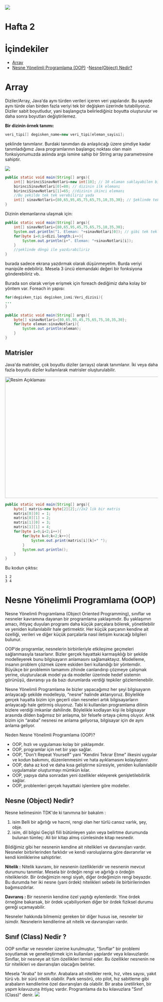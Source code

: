![](assets/banner.png)
# Hafta 2
# İçindekiler
- [Array](#array)
- [Nesne Yönelimli Programlama (OOP)](#nesneyönelimli-programlama-oop)
  -[Nesne(Object) Nedir?](#nesne-object-nedir) 
# Array
Diziler/Array, Java'da aynı türden verileri içeren veri yapılarıdır.
Bu sayede aynı türde olan birden fazla veriyi tek bir değişken
üzerinde tutabiliyoruz. Diziler sabit boyutludur, yani 
başlangıçta belirlediğiniz boyutta oluşturulur ve daha sonra 
boyutları değiştirilemez.

**Bir dizinin örnek tanımı:**
```java
veri_tipi[] degisken_name=new veri_tipi[eleman_sayisi];
```
şeklinde tanımlanır.
Burdaki tanımdan da anlaşılıcağı üzere şimdiye kadar tanımladığımız
Java programlarının başlangıç noktası olan main fonksiyonumuzda
aslında args ismine sahip bir String array parametresine sahiptir.

![](assets/TekBoyutluDiziler.png)
```java
public static void main(String[] args){
    int[] birinciSinavNotlari=new int[10]; // 10 elaman saklayabilen bir int dizisi
    birinciSinavNotlari[0]=80; // dizinin ilk elemanı
    birinciSinavNotlari[1]=65; //dizinin ikinci elemanı
    //Bu şekilde tek tek verebiliriz yada
    int[] sinavNotlari={80,65,95,45,75,65,75,10,35,30}; // Şeklinde tek seferdede tanımlayabiliriz
}
```
Dizinin elemanlarına ulaşmak için:
```java
public static void main(String[] args){
    int[] sinavNotlari={80,65,95,45,75,65,75,10,35,30};
    System.out.println("1. Eleman: "+sinavNotlari[0]); // gibi tek tek uğraşabiliriz
    for(byte i=0;i<dizi.length;i++){
        System.out.println(i+". Eleman: "+sinavNotlari[i]);
    }
    //şeklinde döngü ile yazdırabiliriz
}
```
burada sadece ekrana yazdırmak olarak düşünmeyelim. Burda veriyi
manipüle edebiliriz. Mesela 3 üncü elemandaki değeri bir fonksiyona
gönderebiliriz vb.

Burada son olarak veriye erişmek için foreach dediğimiz daha kolay
bir yöntem var. Foreach in yapısı:
```java
for(degisken_tipi degisken_ismi:Veri_dizisi){
...
}
```
```java
public static void main(String[] args){
    byte[] sinavNotlari={80,65,95,45,75,65,75,10,35,30};
    for(byte eleman:sinavNotlari){
        System.out.println(eleman);
    }
}
```
## Matrisler
Java'da matrisler, çok boyutlu diziler (arrays) olarak tanımlanır.
İki veya daha fazla boyutlu diziler kullanılarak matrisler 
oluşturulabilir.

<img src="assets/matris.jpg" alt="Resim Açıklaması" width="800" height="400">

```java
public static void main(String[] args){
    byte[] matris=new byte[2][2];//2x2 lik bir matris
    matris[0][0] = 1;
    matris[0][1] = 2;
    matris[1][0] = 3;
    matris[1][1] = 4;
    for(byte i=0;i<2;i++){
        for(byte k=0;k<2;k++){
            System.out.print(matris[i][k]+" ");
        }
        System.out.println();
    }
}
```
Bu kodun çıktısı:
```
1 2
3 4
```
# Nesne Yönelimli Programlama (OOP)
Nesne Yönelimli Programlama (Object Oriented Programming), 
sınıflar ve nesneler kavramına dayanan bir programlama 
yaklaşımıdır. Bu yaklaşımın amacı, ihtiyaç duyulan programı 
daha küçük parçalara bölerek, yönetilebilir ve yeniden 
kullanılabilir hale getirmektir. Her küçük parçanın kendine 
ait özelliği, verileri ve diğer küçük parçalarla nasıl iletişim 
kuracağı bilgileri bulunur.

OOP’de programlar, nesnelerin birbirileriyle etkileşime 
geçmeleri sağlanmasıyla tasarlanır. Bizler gerçek hayattaki 
karmaşıklığı bir şekilde modelleyerek bunu bilgisayarın anlamasını 
sağlamaktayız. Modelleme, insanın problem çözmek üzere eskiden 
beri kullandığı bir yöntemdir. Büyükçe bir problemin tamamını 
zihinde canlandırıp çözmeye çalışmak yerine, oluşturulacak model
ya da modeller üzerinde hedef sistemin görünüşü, davranışı ya da
bazı durumlarda verdiği tepkiler gözlemlenebilir.

Nesne Yönelimli Programlama ile bizler yapacağımız her şeyi 
bilgisayarın anlayacağı şekilde modelleyip, “nesne” halinde 
aktarıyoruz. Böylelikle gerçek hayatta bizim için geçerli olan 
nesneleri artık bilgisayarların anlayacağı hale getirmiş 
oluyoruz. Tabi ki kullanılan programlama dilinin bizlere 
verdiği imkanlar dahilinde. Böylelikle kodlayan kişi ile 
bilgisayar arasında dilden bağımsız bir anlaşma, bir felsefe 
ortaya çıkmış oluyor. Artık bizim için “araba” nesnesi ne 
anlama geliyorsa, bilgisayar için de aynı anlama geliyor.

Neden Nesne Yönelimli Programlama (OOP)?
- OOP, hızlı ve uygulaması kolay bir yaklaşımdır.
- OOP, programlar için net bir yapı sağlar.
- OOP, "Don't Repeat Yourself" yani "Kendini Tekrar Etme" 
ilkesini uygular ve kodun bakımını, düzenlenmesini ve hata 
ayıklamasını kolaylaştırır.
- OOP, daha az kod ve daha kısa geliştirme süresiyle, yeniden 
kullanılabilir uygulamalar oluşturmayı mümkün kılar.
- OOP, yapıya daha sonradan yeni özellikler ekleyerek genişletilebilirlik sağlar.
- OOP, problemleri gerçek hayattaki işlemlere göre modeller.
## Nesne (Object) Nedir?
Nesne kelimesinin TDK'de ki tanımına bir bakalım :
1. isim Belli bir ağırlığı ve hacmi, rengi olan her türlü cansız varlık, şey, obje.
2. isim, dil bilgisi Geçişli fiili bütünleyen yalın veya belirtme durumunda bulunan 
tümleç: Ali bir kitap almış cümlesinde kitap nesnedir.

Bildiğimiz gibi her nesnenin kendine ait nitelikleri ve 
davranışları vardır. Nesneler birbirlerinden farklıdır ve 
kendi varoluşlarına göre davranırlar ve kendi kimliklerine 
sahiptirler.

**Nitelik :** Nitelik kavramı, bir nesnenin özellikleridir ve 
nesnenin mevcut durumunu tanımlar. Mesela bir ördeğin rengi ve 
ağırlığı o ördeğin nitelikleridir. Bir ördeğimizin rengi siyah, 
diğer ördeğimizin rengi beyazdır. Bu durumda her iki nesne 
(yani ördek) nitelikleri sebebi ile birbirilerinden 
bağımsızdırlar.

**Davranış :** Bir nesnenin kendine özel yaptığı eylemlerdir. 
Yine ördek örneğine bakarsak, bir ördek uçabiliyorken diğer 
bir ördek fiziksel durumu gereği uçamayabilir.

Nesneler hakkında bilmemiz gereken bir diğer husus ise, nesneler
bir isimdir. Nesnelerin kendilerine ait nitelik ve davranışları
vardır.
## Sınıf (Class) Nedir ?
OOP sınıflar ve nesneler üzerine kurulmuştur, "Sınıflar" bir 
problemi soyutlamak ve genelleştirmek için kullanılan yapılardır
veya kılavuzlardır. Sınıflar, bir nesneye ait tüm özellikleri 
temsil eder. Bu özellikler nesnenin ne tür nitelikleri ve 
davranışları olacağını belirler.

Mesela "Araba" bir sınıftır. Arabalara ait nitelikler renk, 
hız, vites sayısı, yakıt türü vb. bir sürü nitelik olabilir. 
Park sensörü, oto pilot, hız sabitleme gibi arabaların kendilerine
özel davranışları da olabilir. Bir araba üretilirken, bir 
yapım kılavuzuna ihtiyaç vardır. Programlama da bu kılavuzlara 
"Sınıf (Class)" denir.
![](assets/car.png)